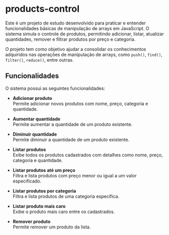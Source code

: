 # products-control

Este é um projeto de estudo desenvolvido para praticar e entender funcionalidades básicas de manipulação de arrays em JavaScript. O sistema simula o controle de produtos, permitindo adicionar, listar, atualizar quantidades, remover e filtrar produtos por preço e categoria.

O projeto tem como objetivo ajudar a consolidar os conhecimentos adquiridos nas operações de manipulação de arrays, como `push()`, `find()`, `filter()`, `reduce()`, entre outras.

## Funcionalidades

O sistema possui as seguintes funcionalidades:

- **Adicionar produto**  
  Permite adicionar novos produtos com nome, preço, categoria e quantidade.

- **Aumentar quantidade**  
  Permite aumentar a quantidade de um produto existente.

- **Diminuir quantidade**  
  Permite diminuir a quantidade de um produto existente.

- **Listar produtos**  
  Exibe todos os produtos cadastrados com detalhes como nome, preço, categoria e quantidade.

- **Listar produtos até um preço**  
  Filtra e lista produtos com preço menor ou igual a um valor especificado.

- **Listar produtos por categoria**  
  Filtra e lista produtos de uma categoria específica.

- **Listar produto mais caro**  
  Exibe o produto mais caro entre os cadastrados.

- **Remover produto**  
  Permite remover um produto da lista.
